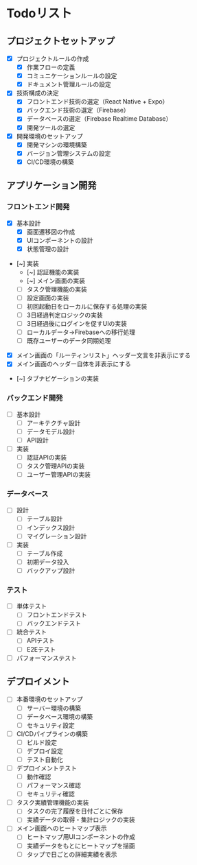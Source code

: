 # Todoリスト

## プロジェクトセットアップ
- [x] プロジェクトルールの作成
  - [x] 作業フローの定義
  - [x] コミュニケーションルールの設定
  - [x] ドキュメント管理ルールの設定
- [x] 技術構成の決定
  - [x] フロントエンド技術の選定（React Native + Expo）
  - [x] バックエンド技術の選定（Firebase）
  - [x] データベースの選定（Firebase Realtime Database）
  - [x] 開発ツールの選定
- [x] 開発環境のセットアップ
  - [x] 開発マシンの環境構築
  - [x] バージョン管理システムの設定
  - [x] CI/CD環境の構築

## アプリケーション開発
### フロントエンド開発
- [x] 基本設計
  - [x] 画面遷移図の作成
  - [x] UIコンポーネントの設計
  - [x] 状態管理の設計
- [~] 実装
  - [~] 認証機能の実装
  - [~] メイン画面の実装
  - [ ] タスク管理機能の実装
  - [ ] 設定画面の実装
  - [ ] 初回起動日をローカルに保存する処理の実装
  - [ ] 3日経過判定ロジックの実装
  - [ ] 3日経過後にログインを促すUIの実装
  - [ ] ローカルデータ→Firebaseへの移行処理
  - [ ] 既存ユーザーのデータ同期処理
- [x] メイン画面の「ルーティンリスト」ヘッダー文言を非表示にする
- [x] メイン画面のヘッダー自体を非表示にする
- [~] タブナビゲーションの実装

### バックエンド開発
- [ ] 基本設計
  - [ ] アーキテクチャ設計
  - [ ] データモデル設計
  - [ ] API設計
- [ ] 実装
  - [ ] 認証APIの実装
  - [ ] タスク管理APIの実装
  - [ ] ユーザー管理APIの実装

### データベース
- [ ] 設計
  - [ ] テーブル設計
  - [ ] インデックス設計
  - [ ] マイグレーション設計
- [ ] 実装
  - [ ] テーブル作成
  - [ ] 初期データ投入
  - [ ] バックアップ設計

### テスト
- [ ] 単体テスト
  - [ ] フロントエンドテスト
  - [ ] バックエンドテスト
- [ ] 統合テスト
  - [ ] APIテスト
  - [ ] E2Eテスト
- [ ] パフォーマンステスト

## デプロイメント
- [ ] 本番環境のセットアップ
  - [ ] サーバー環境の構築
  - [ ] データベース環境の構築
  - [ ] セキュリティ設定
- [ ] CI/CDパイプラインの構築
  - [ ] ビルド設定
  - [ ] デプロイ設定
  - [ ] テスト自動化
- [ ] デプロイメントテスト
  - [ ] 動作確認
  - [ ] パフォーマンス確認
  - [ ] セキュリティ確認

- [ ] タスク実績管理機能の実装
  - [ ] タスクの完了履歴を日付ごとに保存
  - [ ] 実績データの取得・集計ロジックの実装
- [ ] メイン画面へのヒートマップ表示
  - [ ] ヒートマップ用UIコンポーネントの作成
  - [ ] 実績データをもとにヒートマップを描画
  - [ ] タップで日ごとの詳細実績を表示